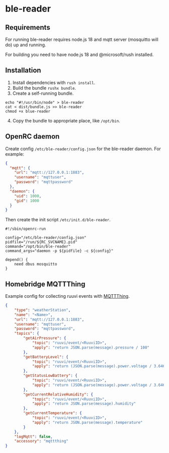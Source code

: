 # ble-reader

## Requirements

For running ble-reader requires node.js 18 and mqtt server (mosquitto will do) up and running.

For building you need to have node.js 18 and @microsoft/rush installed.

## Installation

1. Install dependencies with `rush install`.
2. Build the bundle `rushx bundle`.
3. Create a self-running bundle.

```shell
echo "#!/usr/bin/node" > ble-reader
cat < dist/bundle.js >> ble-reader
chmod +x blue-reader
```

4. Copy the bundle to appropriate place, like `/opt/bin`.

## OpenRC daemon

Create config `/etc/ble-reader/config.json` for the ble-reader daemon. For example:

```json
{
  "mqtt": {
    "url": "mqtt://127.0.0.1:1883",
    "username": "mqttuser",
    "password": "mqttpassword"
  },
  "daemon": {
    "uid": 1000,
    "gid": 1000
  }
}
```

Then create the init script `/etc/init.d/ble-reader`.

```shell
#!/sbin/openrc-run

config="/etc/ble-reader/config.json"
pidfile="/run/${RC_SVCNAME}.pid"
command="/opt/bin/ble-reader"
command_args="daemon -p ${pidfile} -c ${config}"

depend() {
    need dbus mosquitto
}
```

## Homebridge MQTTThing

Example config for collecting ruuvi events with [MQTTThing](https://github.com/arachnetech/homebridge-mqttthing).

```json
{
    "type": "weatherStation",
    "name": "<Name>",
    "url": "mqtt://127.0.0.1:1883",
    "username": "mqttuser",
    "password": "mqttpassword",
    "topics": {
        "getAirPressure": {
            "topic": "ruuvi/event/<RuuviID>",
            "apply": "return JSON.parse(message).pressure / 100"
        },
        "getBatteryLevel": {
            "topic": "ruuvi/event/<RuuviID>",
            "apply": "return (JSON.parse(message).power.voltage / 3.646 * 100)"
        },
        "getStatusLowBattery": {
            "topic": "ruuvi/event/<RuuviID>",
            "apply": "return (JSON.parse(message).power.voltage / 3.646 * 100) < 20"
        },
        "getCurrentRelativeHumidity": {
            "topic": "ruuvi/event/<RuuviID>",
            "apply": "return JSON.parse(message).humidity"
        },
        "getCurrentTemperature": {
            "topic": "ruuvi/event/<RuuviID>",
            "apply": "return JSON.parse(message).temperature"
        }
    },
    "logMqtt": false,
    "accessory": "mqttthing"
}
```
